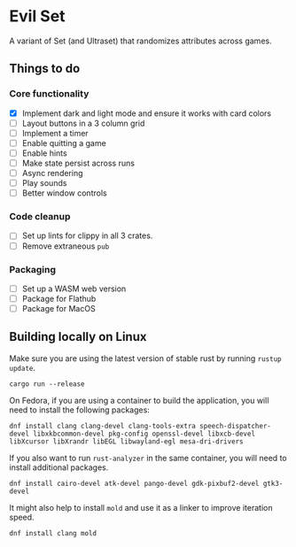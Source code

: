 # Evil Set

A variant of Set (and Ultraset) that randomizes attributes across games.

## Things to do

### Core functionality
- [x] Implement dark and light mode and ensure it works with card colors
- [ ] Layout buttons in a 3 column grid
- [ ] Implement a timer
- [ ] Enable quitting a game
- [ ] Enable hints
- [ ] Make state persist across runs
- [ ] Async rendering
- [ ] Play sounds
- [ ] Better window controls

### Code cleanup
- [ ] Set up lints for clippy in all 3 crates.
- [ ] Remove extraneous `pub`

### Packaging
- [ ] Set up a WASM web version
- [ ] Package for Flathub
- [ ] Package for MacOS

## Building locally on Linux

Make sure you are using the latest version of stable rust by running `rustup update`.

`cargo run --release`

On Fedora, if you are using a container to build the application, you will need to install the following packages:

`dnf install clang clang-devel clang-tools-extra speech-dispatcher-devel libxkbcommon-devel pkg-config openssl-devel libxcb-devel libXcursor libXrandr libEGL libwayland-egl mesa-dri-drivers`

If you also want to run `rust-analyzer` in the same container, you will need to install additional packages.

`dnf install cairo-devel atk-devel pango-devel gdk-pixbuf2-devel gtk3-devel`

It might also help to install `mold` and use it as a linker to improve iteration speed.

`dnf install clang mold`
